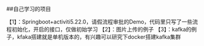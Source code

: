 ##自己学习的项目

【1】：Springboot+activiti5.22.0，请假流程审批的Demo，代码里只写了一些流程初始化，开启的接口，仅做初始学习
【2】：图片上传的例子
【3】：kafka的例子，kfaka搭建就是单机版本的，有兴趣可以研究下docker搭建kafka集群
